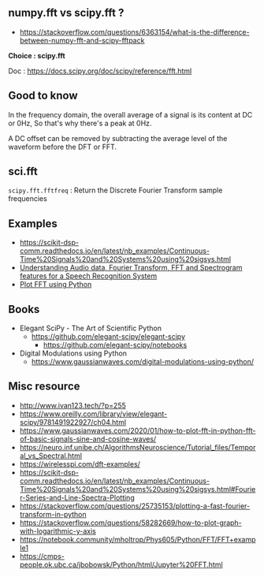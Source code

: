 numpy.fft vs scipy.fft ?
------------------------

- https://stackoverflow.com/questions/6363154/what-is-the-difference-between-numpy-fft-and-scipy-fftpack

**Choice : scipy.fft**

Doc : https://docs.scipy.org/doc/scipy/reference/fft.html

Good to know
------------

In the frequency domain, the overall average of a signal is its content at DC or 0Hz, So that's why there's a peak at 0Hz.

A DC offset can be removed by subtracting the average level of the waveform before the DFT or FFT.


sci.fft
-------

`scipy.fft.fftfreq` : Return the Discrete Fourier Transform sample frequencies


Examples
--------

- https://scikit-dsp-comm.readthedocs.io/en/latest/nb_examples/Continuous-Time%20Signals%20and%20Systems%20using%20sigsys.html
- [Understanding Audio data, Fourier Transform, FFT and Spectrogram features for a Speech Recognition System](http://www.ivan123.tech/?p=255)
- [Plot FFT using Python](https://www.gaussianwaves.com/2020/01/how-to-plot-fft-in-python-fft-of-basic-signals-sine-and-cosine-waves/)

Books
-----

- Elegant SciPy - The Art of Scientific Python
  - https://github.com/elegant-scipy/elegant-scipy
    - https://github.com/elegant-scipy/notebooks
- Digital Modulations using Python
  - https://www.gaussianwaves.com/digital-modulations-using-python/

Misc resource
-------------

- http://www.ivan123.tech/?p=255
- https://www.oreilly.com/library/view/elegant-scipy/9781491922927/ch04.html
- https://www.gaussianwaves.com/2020/01/how-to-plot-fft-in-python-fft-of-basic-signals-sine-and-cosine-waves/
- https://neuro.inf.unibe.ch/AlgorithmsNeuroscience/Tutorial_files/Temporal_vs_Spectral.html
- https://wirelesspi.com/dft-examples/
- https://scikit-dsp-comm.readthedocs.io/en/latest/nb_examples/Continuous-Time%20Signals%20and%20Systems%20using%20sigsys.html#Fourier-Series-and-Line-Spectra-Plotting
- https://stackoverflow.com/questions/25735153/plotting-a-fast-fourier-transform-in-python
- https://stackoverflow.com/questions/58282669/how-to-plot-graph-with-logarithmic-y-axis
- https://notebook.community/mholtrop/Phys605/Python/FFT/FFT+example1
- https://cmps-people.ok.ubc.ca/jbobowsk/Python/html/Jupyter%20FFT.html
